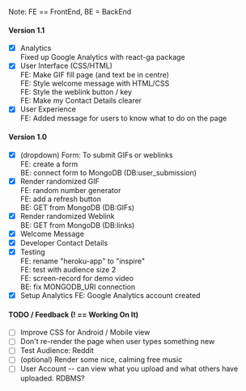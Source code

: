 Note: FE == FrontEnd, BE = BackEnd  
  
#### Version 1.1  
- [x] Analytics  
Fixed up Google Analytics with react-ga package  
- [x] User Interface (CSS/HTML)  
FE: Make GIF fill page (and text be in centre)  
FE: Style welcome message with HTML/CSS  
FE: Style the weblink button / key  
FE: Make my Contact Details clearer  
- [x] User Experience  
FE: Added message for users to know what to do on the page  
  
#### Version 1.0  
- [x] (dropdown) Form: To submit GIFs or weblinks  
FE: create a form  
BE: connect form to MongoDB (DB:user_submission)
- [x] Render randomized GIF  
FE: random number generator  
FE: add a refresh button  
BE: GET from MongoDB (DB:GIFs)  
- [x] Render randomized Weblink  
BE: GET from MongoDB (DB:links)  
- [x] Welcome Message
- [x] Developer Contact Details
- [x] Testing  
FE: rename "heroku-app" to "inspire"  
FE: test with audience size 2  
FE: screen-record for demo video  
BE: fix MONGODB_URI connection  
- [x] Setup Analytics
FE: Google Analytics account created  
  
#### TODO / Feedback (! == Working On It)  
- [ ] Improve CSS for Android / Mobile view
- [ ] Don't re-render the page when user types something new
- [ ] Test Audience: Reddit  
- [ ] (optional) Render some nice, calming free music  
- [ ] User Account -- can view what you upload and what others have uploaded. RDBMS?  
